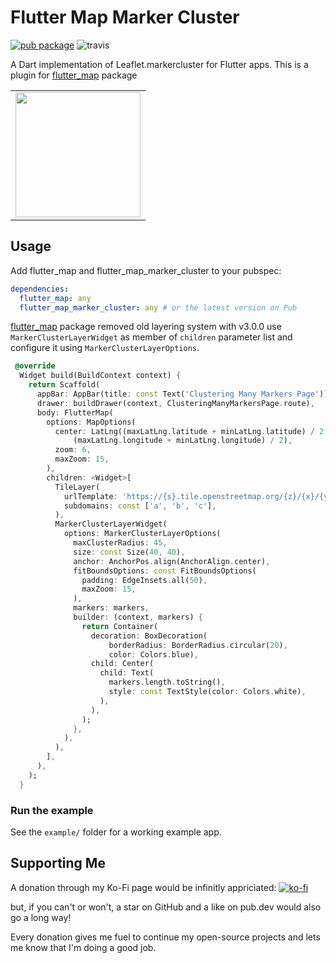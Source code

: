 # Flutter Map Marker Cluster

[![pub package](https://img.shields.io/pub/v/flutter_map_marker_cluster.svg)](https://pub.dartlang.org/packages/flutter_map_marker_cluster) ![travis](https://api.travis-ci.com/lpongetti/flutter_map_marker_cluster.svg?branch=master)

A Dart implementation of Leaflet.markercluster for Flutter apps.
This is a plugin for [flutter_map](https://github.com/johnpryan/flutter_map) package

<div style="text-align: center"><table><tr>
  <td style="text-align: center">
  <a href="https://github.com/lpongetti/flutter_map_marker_cluster/blob/master/example.gif">
    <img src="https://github.com/lpongetti/flutter_map_marker_cluster/blob/master/example.gif" width="200"/></a>
</td>
</tr></table></div>

## Usage

Add flutter_map and  flutter_map_marker_cluster to your pubspec:

```yaml
dependencies:
  flutter_map: any
  flutter_map_marker_cluster: any # or the latest version on Pub
```

[flutter_map](https://github.com/fleaflet/flutter_map/releases) package removed old layering system with v3.0.0 use `MarkerClusterLayerWidget` as member of `children` parameter list and configure it using `MarkerClusterLayerOptions`.

```dart
 @override
  Widget build(BuildContext context) {
    return Scaffold(
      appBar: AppBar(title: const Text('Clustering Many Markers Page')),
      drawer: buildDrawer(context, ClusteringManyMarkersPage.route),
      body: FlutterMap(
        options: MapOptions(
          center: LatLng((maxLatLng.latitude + minLatLng.latitude) / 2,
              (maxLatLng.longitude + minLatLng.longitude) / 2),
          zoom: 6,
          maxZoom: 15,
        ),
        children: <Widget>[
          TileLayer(
            urlTemplate: 'https://{s}.tile.openstreetmap.org/{z}/{x}/{y}.png',
            subdomains: const ['a', 'b', 'c'],
          ),
          MarkerClusterLayerWidget(
            options: MarkerClusterLayerOptions(
              maxClusterRadius: 45,
              size: const Size(40, 40),
              anchor: AnchorPos.align(AnchorAlign.center),
              fitBoundsOptions: const FitBoundsOptions(
                padding: EdgeInsets.all(50),
                maxZoom: 15,
              ),
              markers: markers,
              builder: (context, markers) {
                return Container(
                  decoration: BoxDecoration(
                      borderRadius: BorderRadius.circular(20),
                      color: Colors.blue),
                  child: Center(
                    child: Text(
                      markers.length.toString(),
                      style: const TextStyle(color: Colors.white),
                    ),
                  ),
                );
              },
            ),
          ),
        ],
      ),
    );
  }
```

### Run the example

See the `example/` folder for a working example app.

## Supporting Me

A donation through my Ko-Fi page would be infinitly appriciated:
[![ko-fi](https://ko-fi.com/img/githubbutton_sm.svg)](https://ko-fi.com/lorenzopongetti)

but, if you can't or won't, a star on GitHub and a like on pub.dev would also go a long way!

Every donation gives me fuel to continue my open-source projects and lets me know that I'm doing a good job.
